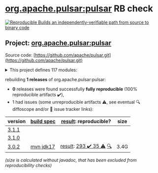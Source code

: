 [org.apache.pulsar:pulsar](https://central.sonatype.com/artifact/org.apache.pulsar/pulsar/versions) RB check
=======

[![Reproducible Builds](https://reproducible-builds.org/images/logos/rb.svg) an independently-verifiable path from source to binary code](https://reproducible-builds.org/)

## Project: [org.apache.pulsar:pulsar](https://central.sonatype.com/artifact/org.apache.pulsar/pulsar/versions)

Source code: [https://github.com/apache/pulsar.git](https://github.com/apache/pulsar.git)

<details><summary>This project defines 117 modules:</summary>

* [org.apache.pulsar.tests:integration](https://central.sonatype.com/artifact/org.apache.pulsar.tests/integration/3.0.2)
* [org.apache.pulsar:bouncy-castle-bc](https://central.sonatype.com/artifact/org.apache.pulsar/bouncy-castle-bc/3.0.2)
* [org.apache.pulsar:bouncy-castle-bcfips](https://central.sonatype.com/artifact/org.apache.pulsar/bouncy-castle-bcfips/3.0.2)
* [org.apache.pulsar:bouncy-castle-parent](https://central.sonatype.com/artifact/org.apache.pulsar/bouncy-castle-parent/3.0.2)
* [org.apache.pulsar:buildtools](https://central.sonatype.com/artifact/org.apache.pulsar/buildtools/3.0.2)
* [org.apache.pulsar:distribution](https://central.sonatype.com/artifact/org.apache.pulsar/distribution/3.0.2)
* [org.apache.pulsar:docker-images](https://central.sonatype.com/artifact/org.apache.pulsar/docker-images/3.0.2)
* [org.apache.pulsar:jclouds-shaded](https://central.sonatype.com/artifact/org.apache.pulsar/jclouds-shaded/3.0.2)
* [org.apache.pulsar:managed-ledger](https://central.sonatype.com/artifact/org.apache.pulsar/managed-ledger/3.0.2)
* [org.apache.pulsar:pulsar](https://central.sonatype.com/artifact/org.apache.pulsar/pulsar/3.0.2)
* [org.apache.pulsar:pulsar-all-docker-image](https://central.sonatype.com/artifact/org.apache.pulsar/pulsar-all-docker-image/3.0.2)
* [org.apache.pulsar:pulsar-broker](https://central.sonatype.com/artifact/org.apache.pulsar/pulsar-broker/3.0.2)
* [org.apache.pulsar:pulsar-broker-auth-athenz](https://central.sonatype.com/artifact/org.apache.pulsar/pulsar-broker-auth-athenz/3.0.2)
* [org.apache.pulsar:pulsar-broker-auth-oidc](https://central.sonatype.com/artifact/org.apache.pulsar/pulsar-broker-auth-oidc/3.0.2)
* [org.apache.pulsar:pulsar-broker-auth-sasl](https://central.sonatype.com/artifact/org.apache.pulsar/pulsar-broker-auth-sasl/3.0.2)
* [org.apache.pulsar:pulsar-broker-common](https://central.sonatype.com/artifact/org.apache.pulsar/pulsar-broker-common/3.0.2)
* [org.apache.pulsar:pulsar-client](https://central.sonatype.com/artifact/org.apache.pulsar/pulsar-client/3.0.2)
* [org.apache.pulsar:pulsar-client-1x](https://central.sonatype.com/artifact/org.apache.pulsar/pulsar-client-1x/3.0.2)
* [org.apache.pulsar:pulsar-client-1x-base](https://central.sonatype.com/artifact/org.apache.pulsar/pulsar-client-1x-base/3.0.2)
* [org.apache.pulsar:pulsar-client-2x-shaded](https://central.sonatype.com/artifact/org.apache.pulsar/pulsar-client-2x-shaded/3.0.2)
* [org.apache.pulsar:pulsar-client-admin](https://central.sonatype.com/artifact/org.apache.pulsar/pulsar-client-admin/3.0.2)
* [org.apache.pulsar:pulsar-client-admin-api](https://central.sonatype.com/artifact/org.apache.pulsar/pulsar-client-admin-api/3.0.2)
* [org.apache.pulsar:pulsar-client-admin-original](https://central.sonatype.com/artifact/org.apache.pulsar/pulsar-client-admin-original/3.0.2)
* [org.apache.pulsar:pulsar-client-all](https://central.sonatype.com/artifact/org.apache.pulsar/pulsar-client-all/3.0.2)
* [org.apache.pulsar:pulsar-client-api](https://central.sonatype.com/artifact/org.apache.pulsar/pulsar-client-api/3.0.2)
* [org.apache.pulsar:pulsar-client-auth-athenz](https://central.sonatype.com/artifact/org.apache.pulsar/pulsar-client-auth-athenz/3.0.2)
* [org.apache.pulsar:pulsar-client-auth-sasl](https://central.sonatype.com/artifact/org.apache.pulsar/pulsar-client-auth-sasl/3.0.2)
* [org.apache.pulsar:pulsar-client-messagecrypto-bc](https://central.sonatype.com/artifact/org.apache.pulsar/pulsar-client-messagecrypto-bc/3.0.2)
* [org.apache.pulsar:pulsar-client-original](https://central.sonatype.com/artifact/org.apache.pulsar/pulsar-client-original/3.0.2)
* [org.apache.pulsar:pulsar-client-tools](https://central.sonatype.com/artifact/org.apache.pulsar/pulsar-client-tools/3.0.2)
* [org.apache.pulsar:pulsar-client-tools-api](https://central.sonatype.com/artifact/org.apache.pulsar/pulsar-client-tools-api/3.0.2)
* [org.apache.pulsar:pulsar-common](https://central.sonatype.com/artifact/org.apache.pulsar/pulsar-common/3.0.2)
* [org.apache.pulsar:pulsar-config-validation](https://central.sonatype.com/artifact/org.apache.pulsar/pulsar-config-validation/3.0.2)
* [org.apache.pulsar:pulsar-docker-image](https://central.sonatype.com/artifact/org.apache.pulsar/pulsar-docker-image/3.0.2)
* [org.apache.pulsar:pulsar-functions](https://central.sonatype.com/artifact/org.apache.pulsar/pulsar-functions/3.0.2)
* [org.apache.pulsar:pulsar-functions-api](https://central.sonatype.com/artifact/org.apache.pulsar/pulsar-functions-api/3.0.2)
* [org.apache.pulsar:pulsar-functions-api-examples](https://central.sonatype.com/artifact/org.apache.pulsar/pulsar-functions-api-examples/3.0.2)
* [org.apache.pulsar:pulsar-functions-api-examples-builtin](https://central.sonatype.com/artifact/org.apache.pulsar/pulsar-functions-api-examples-builtin/3.0.2)
* [org.apache.pulsar:pulsar-functions-instance](https://central.sonatype.com/artifact/org.apache.pulsar/pulsar-functions-instance/3.0.2)
* [org.apache.pulsar:pulsar-functions-local-runner](https://central.sonatype.com/artifact/org.apache.pulsar/pulsar-functions-local-runner/3.0.2)
* [org.apache.pulsar:pulsar-functions-local-runner-original](https://central.sonatype.com/artifact/org.apache.pulsar/pulsar-functions-local-runner-original/3.0.2)
* [org.apache.pulsar:pulsar-functions-proto](https://central.sonatype.com/artifact/org.apache.pulsar/pulsar-functions-proto/3.0.2)
* [org.apache.pulsar:pulsar-functions-runtime](https://central.sonatype.com/artifact/org.apache.pulsar/pulsar-functions-runtime/3.0.2)
* [org.apache.pulsar:pulsar-functions-runtime-all](https://central.sonatype.com/artifact/org.apache.pulsar/pulsar-functions-runtime-all/3.0.2)
* [org.apache.pulsar:pulsar-functions-secrets](https://central.sonatype.com/artifact/org.apache.pulsar/pulsar-functions-secrets/3.0.2)
* [org.apache.pulsar:pulsar-functions-utils](https://central.sonatype.com/artifact/org.apache.pulsar/pulsar-functions-utils/3.0.2)
* [org.apache.pulsar:pulsar-functions-worker](https://central.sonatype.com/artifact/org.apache.pulsar/pulsar-functions-worker/3.0.2)
* [org.apache.pulsar:pulsar-io](https://central.sonatype.com/artifact/org.apache.pulsar/pulsar-io/3.0.2)
* [org.apache.pulsar:pulsar-io-aerospike](https://central.sonatype.com/artifact/org.apache.pulsar/pulsar-io-aerospike/3.0.2)
* [org.apache.pulsar:pulsar-io-alluxio](https://central.sonatype.com/artifact/org.apache.pulsar/pulsar-io-alluxio/3.0.2)
* [org.apache.pulsar:pulsar-io-aws](https://central.sonatype.com/artifact/org.apache.pulsar/pulsar-io-aws/3.0.2)
* [org.apache.pulsar:pulsar-io-batch-data-generator](https://central.sonatype.com/artifact/org.apache.pulsar/pulsar-io-batch-data-generator/3.0.2)
* [org.apache.pulsar:pulsar-io-batch-discovery-triggerers](https://central.sonatype.com/artifact/org.apache.pulsar/pulsar-io-batch-discovery-triggerers/3.0.2)
* [org.apache.pulsar:pulsar-io-canal](https://central.sonatype.com/artifact/org.apache.pulsar/pulsar-io-canal/3.0.2)
* [org.apache.pulsar:pulsar-io-cassandra](https://central.sonatype.com/artifact/org.apache.pulsar/pulsar-io-cassandra/3.0.2)
* [org.apache.pulsar:pulsar-io-common](https://central.sonatype.com/artifact/org.apache.pulsar/pulsar-io-common/3.0.2)
* [org.apache.pulsar:pulsar-io-core](https://central.sonatype.com/artifact/org.apache.pulsar/pulsar-io-core/3.0.2)
* [org.apache.pulsar:pulsar-io-data-generator](https://central.sonatype.com/artifact/org.apache.pulsar/pulsar-io-data-generator/3.0.2)
* [org.apache.pulsar:pulsar-io-debezium](https://central.sonatype.com/artifact/org.apache.pulsar/pulsar-io-debezium/3.0.2)
* [org.apache.pulsar:pulsar-io-debezium-core](https://central.sonatype.com/artifact/org.apache.pulsar/pulsar-io-debezium-core/3.0.2)
* [org.apache.pulsar:pulsar-io-debezium-mongodb](https://central.sonatype.com/artifact/org.apache.pulsar/pulsar-io-debezium-mongodb/3.0.2)
* [org.apache.pulsar:pulsar-io-debezium-mssql](https://central.sonatype.com/artifact/org.apache.pulsar/pulsar-io-debezium-mssql/3.0.2)
* [org.apache.pulsar:pulsar-io-debezium-mysql](https://central.sonatype.com/artifact/org.apache.pulsar/pulsar-io-debezium-mysql/3.0.2)
* [org.apache.pulsar:pulsar-io-debezium-oracle](https://central.sonatype.com/artifact/org.apache.pulsar/pulsar-io-debezium-oracle/3.0.2)
* [org.apache.pulsar:pulsar-io-debezium-postgres](https://central.sonatype.com/artifact/org.apache.pulsar/pulsar-io-debezium-postgres/3.0.2)
* [org.apache.pulsar:pulsar-io-distribution](https://central.sonatype.com/artifact/org.apache.pulsar/pulsar-io-distribution/3.0.2)
* [org.apache.pulsar:pulsar-io-docs](https://central.sonatype.com/artifact/org.apache.pulsar/pulsar-io-docs/3.0.2)
* [org.apache.pulsar:pulsar-io-dynamodb](https://central.sonatype.com/artifact/org.apache.pulsar/pulsar-io-dynamodb/3.0.2)
* [org.apache.pulsar:pulsar-io-elastic-search](https://central.sonatype.com/artifact/org.apache.pulsar/pulsar-io-elastic-search/3.0.2)
* [org.apache.pulsar:pulsar-io-file](https://central.sonatype.com/artifact/org.apache.pulsar/pulsar-io-file/3.0.2)
* [org.apache.pulsar:pulsar-io-flume](https://central.sonatype.com/artifact/org.apache.pulsar/pulsar-io-flume/3.0.2)
* [org.apache.pulsar:pulsar-io-hbase](https://central.sonatype.com/artifact/org.apache.pulsar/pulsar-io-hbase/3.0.2)
* [org.apache.pulsar:pulsar-io-hdfs2](https://central.sonatype.com/artifact/org.apache.pulsar/pulsar-io-hdfs2/3.0.2)
* [org.apache.pulsar:pulsar-io-hdfs3](https://central.sonatype.com/artifact/org.apache.pulsar/pulsar-io-hdfs3/3.0.2)
* [org.apache.pulsar:pulsar-io-http](https://central.sonatype.com/artifact/org.apache.pulsar/pulsar-io-http/3.0.2)
* [org.apache.pulsar:pulsar-io-influxdb](https://central.sonatype.com/artifact/org.apache.pulsar/pulsar-io-influxdb/3.0.2)
* [org.apache.pulsar:pulsar-io-jdbc](https://central.sonatype.com/artifact/org.apache.pulsar/pulsar-io-jdbc/3.0.2)
* [org.apache.pulsar:pulsar-io-jdbc-clickhouse](https://central.sonatype.com/artifact/org.apache.pulsar/pulsar-io-jdbc-clickhouse/3.0.2)
* [org.apache.pulsar:pulsar-io-jdbc-core](https://central.sonatype.com/artifact/org.apache.pulsar/pulsar-io-jdbc-core/3.0.2)
* [org.apache.pulsar:pulsar-io-jdbc-mariadb](https://central.sonatype.com/artifact/org.apache.pulsar/pulsar-io-jdbc-mariadb/3.0.2)
* [org.apache.pulsar:pulsar-io-jdbc-openmldb](https://central.sonatype.com/artifact/org.apache.pulsar/pulsar-io-jdbc-openmldb/3.0.2)
* [org.apache.pulsar:pulsar-io-jdbc-postgres](https://central.sonatype.com/artifact/org.apache.pulsar/pulsar-io-jdbc-postgres/3.0.2)
* [org.apache.pulsar:pulsar-io-jdbc-sqlite](https://central.sonatype.com/artifact/org.apache.pulsar/pulsar-io-jdbc-sqlite/3.0.2)
* [org.apache.pulsar:pulsar-io-kafka](https://central.sonatype.com/artifact/org.apache.pulsar/pulsar-io-kafka/3.0.2)
* [org.apache.pulsar:pulsar-io-kafka-connect-adaptor](https://central.sonatype.com/artifact/org.apache.pulsar/pulsar-io-kafka-connect-adaptor/3.0.2)
* [org.apache.pulsar:pulsar-io-kafka-connect-adaptor-nar](https://central.sonatype.com/artifact/org.apache.pulsar/pulsar-io-kafka-connect-adaptor-nar/3.0.2)
* [org.apache.pulsar:pulsar-io-kinesis](https://central.sonatype.com/artifact/org.apache.pulsar/pulsar-io-kinesis/3.0.2)
* [org.apache.pulsar:pulsar-io-mongo](https://central.sonatype.com/artifact/org.apache.pulsar/pulsar-io-mongo/3.0.2)
* [org.apache.pulsar:pulsar-io-netty](https://central.sonatype.com/artifact/org.apache.pulsar/pulsar-io-netty/3.0.2)
* [org.apache.pulsar:pulsar-io-nsq](https://central.sonatype.com/artifact/org.apache.pulsar/pulsar-io-nsq/3.0.2)
* [org.apache.pulsar:pulsar-io-rabbitmq](https://central.sonatype.com/artifact/org.apache.pulsar/pulsar-io-rabbitmq/3.0.2)
* [org.apache.pulsar:pulsar-io-redis](https://central.sonatype.com/artifact/org.apache.pulsar/pulsar-io-redis/3.0.2)
* [org.apache.pulsar:pulsar-io-solr](https://central.sonatype.com/artifact/org.apache.pulsar/pulsar-io-solr/3.0.2)
* [org.apache.pulsar:pulsar-io-twitter](https://central.sonatype.com/artifact/org.apache.pulsar/pulsar-io-twitter/3.0.2)
* [org.apache.pulsar:pulsar-metadata](https://central.sonatype.com/artifact/org.apache.pulsar/pulsar-metadata/3.0.2)
* [org.apache.pulsar:pulsar-offloader-distribution](https://central.sonatype.com/artifact/org.apache.pulsar/pulsar-offloader-distribution/3.0.2)
* [org.apache.pulsar:pulsar-package-bookkeeper-storage](https://central.sonatype.com/artifact/org.apache.pulsar/pulsar-package-bookkeeper-storage/3.0.2)
* [org.apache.pulsar:pulsar-package-core](https://central.sonatype.com/artifact/org.apache.pulsar/pulsar-package-core/3.0.2)
* [org.apache.pulsar:pulsar-package-filesystem-storage](https://central.sonatype.com/artifact/org.apache.pulsar/pulsar-package-filesystem-storage/3.0.2)
* [org.apache.pulsar:pulsar-package-management](https://central.sonatype.com/artifact/org.apache.pulsar/pulsar-package-management/3.0.2)
* [org.apache.pulsar:pulsar-presto-connector](https://central.sonatype.com/artifact/org.apache.pulsar/pulsar-presto-connector/3.0.2)
* [org.apache.pulsar:pulsar-presto-connector-original](https://central.sonatype.com/artifact/org.apache.pulsar/pulsar-presto-connector-original/3.0.2)
* [org.apache.pulsar:pulsar-presto-distribution](https://central.sonatype.com/artifact/org.apache.pulsar/pulsar-presto-distribution/3.0.2)
* [org.apache.pulsar:pulsar-proxy](https://central.sonatype.com/artifact/org.apache.pulsar/pulsar-proxy/3.0.2)
* [org.apache.pulsar:pulsar-server-distribution](https://central.sonatype.com/artifact/org.apache.pulsar/pulsar-server-distribution/3.0.2)
* [org.apache.pulsar:pulsar-shell-distribution](https://central.sonatype.com/artifact/org.apache.pulsar/pulsar-shell-distribution/3.0.2)
* [org.apache.pulsar:pulsar-sql](https://central.sonatype.com/artifact/org.apache.pulsar/pulsar-sql/3.0.2)
* [org.apache.pulsar:pulsar-testclient](https://central.sonatype.com/artifact/org.apache.pulsar/pulsar-testclient/3.0.2)
* [org.apache.pulsar:pulsar-transaction-common](https://central.sonatype.com/artifact/org.apache.pulsar/pulsar-transaction-common/3.0.2)
* [org.apache.pulsar:pulsar-transaction-coordinator](https://central.sonatype.com/artifact/org.apache.pulsar/pulsar-transaction-coordinator/3.0.2)
* [org.apache.pulsar:pulsar-transaction-parent](https://central.sonatype.com/artifact/org.apache.pulsar/pulsar-transaction-parent/3.0.2)
* [org.apache.pulsar:pulsar-websocket](https://central.sonatype.com/artifact/org.apache.pulsar/pulsar-websocket/3.0.2)
* [org.apache.pulsar:structured-event-log](https://central.sonatype.com/artifact/org.apache.pulsar/structured-event-log/3.0.2)
* [org.apache.pulsar:testmocks](https://central.sonatype.com/artifact/org.apache.pulsar/testmocks/3.0.2)
* [org.apache.pulsar:tiered-storage-file-system](https://central.sonatype.com/artifact/org.apache.pulsar/tiered-storage-file-system/3.0.2)
* [org.apache.pulsar:tiered-storage-jcloud](https://central.sonatype.com/artifact/org.apache.pulsar/tiered-storage-jcloud/3.0.2)
* [org.apache.pulsar:tiered-storage-parent](https://central.sonatype.com/artifact/org.apache.pulsar/tiered-storage-parent/3.0.2)
</details>

rebuilding **1 releases** of org.apache.pulsar:pulsar:
- **0** releases were found successfully **fully reproducible** (100% reproducible artifacts :heavy_check_mark:),
- 1 had issues (some unreproducible artifacts :warning:, see eventual :mag: diffoscope and/or :memo: issue tracker links):

| version | [build spec](/BUILDSPEC.md) | [result](https://reproducible-builds.org/docs/jvm/): reproducible? | size |
| -- | --------- | ------ | -- |
| [3.1.1](https://central.sonatype.com/artifact/org.apache.pulsar/pulsar/3.1.1/pom) | | | |
| [3.1.0](https://central.sonatype.com/artifact/org.apache.pulsar/pulsar/3.1.0/pom) | | | |
| [3.0.2](https://central.sonatype.com/artifact/org.apache.pulsar/pulsar/3.0.2/pom) | [mvn jdk17](pulsar-3.0.2.buildspec) | [result](pulsar-3.0.2.buildinfo): [293 :heavy_check_mark:  35 :warning:](pulsar-3.0.2.buildcompare) [:mag:](pulsar-3.0.2.diffoscope) | 3.4G |

<i>(size is calculated without javadoc, that has been excluded from reproducibility checks)</i>
